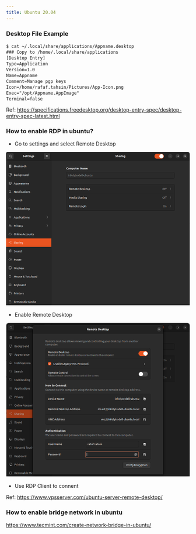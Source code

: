 ```yaml
---
title: Ubuntu 20.04
---
```


### Desktop File Example

```shell
$ cat ~/.local/share/applications/Appname.desktop 
### Copy to /home/.local/share/applications
[Desktop Entry]
Type=Application
Version=1.0
Name=Appname
Comment=Manage pgp keys
Icon=/home/rafaf.tahsin/Pictures/App-Icon.png
Exec="/opt/Appname.AppImage"
Terminal=false
```

Ref: https://specifications.freedesktop.org/desktop-entry-spec/desktop-entry-spec-latest.html

### How to enable RDP in ubuntu?

- Go to settings and select Remote Desktop

![img.png](img.png)

- Enable Remote Desktop

![img_1.png](img_1.png)

- Use RDP Client to connent

Ref: https://www.vpsserver.com/ubuntu-server-remote-desktop/

### How to enable bridge network in ubuntu


https://www.tecmint.com/create-network-bridge-in-ubuntu/
